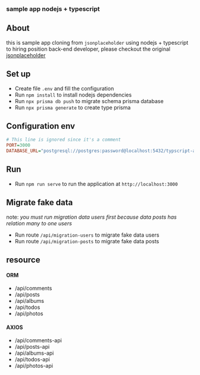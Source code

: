 ### sample app nodejs + typescript

## About

this is sample app cloning from `jsonplaceholder` using nodejs + typescript to hiring position back-end developer, please checkout the original [jsonplaceholder](https://jsonplaceholder.typicode.com/)

## Set up

- Create file `.env` and fill the configuration
- Run `npm install` to install nodejs dependencies
- Run `npx prisma db push` to migrate schema prisma database
- Run `npx prisma generate` to create type prisma

## Configuration env

```ini
# This line is ignored since it's a comment
PORT=3000
DATABASE_URL="postgresql://postgres:password@localhost:5432/typscript-app"
```

## Run

- Run `npm run serve` to run the application at `http://localhost:3000`

## Migrate fake data
note:
<em>
you must run migration data users first because data posts has relation many to one users
</em>

- Run route `/api/migration-users` to migrate fake data users
- Run route `/api/migration-posts` to migrate fake data posts

## resource

#### ORM

- /api/comments
- /api/posts
- /api/albums
- /api/todos
- /api/photos

#### AXIOS 

- /api/comments-api
- /api/posts-api
- /api/albums-api
- /api/todos-api
- /api/photos-api
